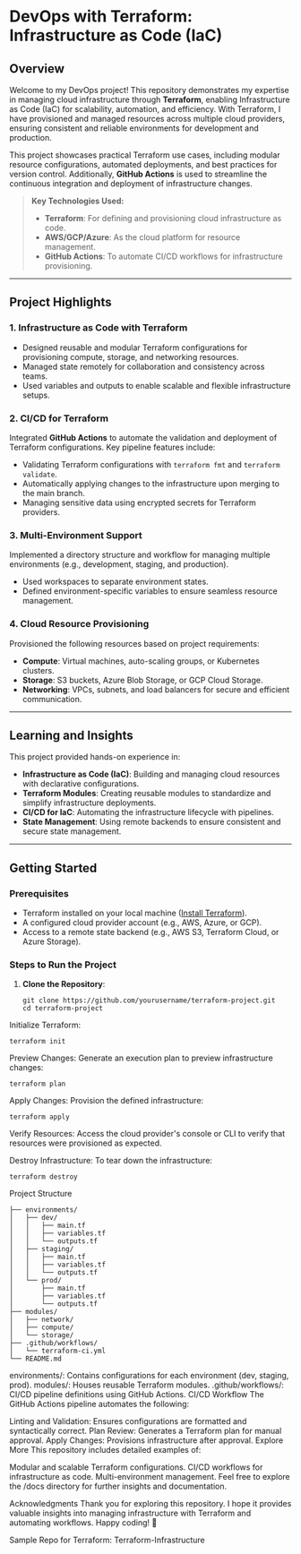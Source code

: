# DevOps with Terraform: Infrastructure as Code (IaC)  

## Overview  

Welcome to my DevOps project! This repository demonstrates my expertise in managing cloud infrastructure through **Terraform**, enabling Infrastructure as Code (IaC) for scalability, automation, and efficiency. With Terraform, I have provisioned and managed resources across multiple cloud providers, ensuring consistent and reliable environments for development and production.  

This project showcases practical Terraform use cases, including modular resource configurations, automated deployments, and best practices for version control. Additionally, **GitHub Actions** is used to streamline the continuous integration and deployment of infrastructure changes.  

> **Key Technologies Used:**  
> - **Terraform**: For defining and provisioning cloud infrastructure as code.  
> - **AWS/GCP/Azure**: As the cloud platform for resource management.  
> - **GitHub Actions**: To automate CI/CD workflows for infrastructure provisioning.  

---  

## Project Highlights  

### 1. **Infrastructure as Code with Terraform**  
   - Designed reusable and modular Terraform configurations for provisioning compute, storage, and networking resources.  
   - Managed state remotely for collaboration and consistency across teams.  
   - Used variables and outputs to enable scalable and flexible infrastructure setups.  

### 2. **CI/CD for Terraform**  
   Integrated **GitHub Actions** to automate the validation and deployment of Terraform configurations. Key pipeline features include:  
   - Validating Terraform configurations with `terraform fmt` and `terraform validate`.  
   - Automatically applying changes to the infrastructure upon merging to the main branch.  
   - Managing sensitive data using encrypted secrets for Terraform providers.  

### 3. **Multi-Environment Support**  
   Implemented a directory structure and workflow for managing multiple environments (e.g., development, staging, and production).  
   - Used workspaces to separate environment states.  
   - Defined environment-specific variables to ensure seamless resource management.  

### 4. **Cloud Resource Provisioning**  
   Provisioned the following resources based on project requirements:  
   - **Compute**: Virtual machines, auto-scaling groups, or Kubernetes clusters.  
   - **Storage**: S3 buckets, Azure Blob Storage, or GCP Cloud Storage.  
   - **Networking**: VPCs, subnets, and load balancers for secure and efficient communication.  

---  

## Learning and Insights  

This project provided hands-on experience in:  
- **Infrastructure as Code (IaC)**: Building and managing cloud resources with declarative configurations.  
- **Terraform Modules**: Creating reusable modules to standardize and simplify infrastructure deployments.  
- **CI/CD for IaC**: Automating the infrastructure lifecycle with pipelines.  
- **State Management**: Using remote backends to ensure consistent and secure state management.  

---  

## Getting Started  

### Prerequisites  
- Terraform installed on your local machine ([Install Terraform](https://learn.hashicorp.com/tutorials/terraform/install-cli)).  
- A configured cloud provider account (e.g., AWS, Azure, or GCP).  
- Access to a remote state backend (e.g., AWS S3, Terraform Cloud, or Azure Storage).  

### Steps to Run the Project  

1. **Clone the Repository**:  
   ```
   git clone https://github.com/yourusername/terraform-project.git  
   cd terraform-project
   ```
Initialize Terraform:

```
terraform init
```
Preview Changes:
Generate an execution plan to preview infrastructure changes:

```
terraform plan  
```
Apply Changes:
Provision the defined infrastructure:

```
terraform apply  
```
Verify Resources:
Access the cloud provider's console or CLI to verify that resources were provisioned as expected.

Destroy Infrastructure:
To tear down the infrastructure:

```
terraform destroy
```
Project Structure
```
├── environments/  
│   ├── dev/  
│   │   ├── main.tf  
│   │   ├── variables.tf  
│   │   └── outputs.tf  
│   ├── staging/  
│   │   ├── main.tf  
│   │   ├── variables.tf  
│   │   └── outputs.tf  
│   └── prod/  
│       ├── main.tf  
│       ├── variables.tf  
│       └── outputs.tf  
├── modules/  
│   ├── network/  
│   ├── compute/  
│   └── storage/  
├── .github/workflows/  
│   └── terraform-ci.yml  
└── README.md
```
environments/: Contains configurations for each environment (dev, staging, prod).
modules/: Houses reusable Terraform modules.
.github/workflows/: CI/CD pipeline definitions using GitHub Actions.
CI/CD Workflow
The GitHub Actions pipeline automates the following:

Linting and Validation: Ensures configurations are formatted and syntactically correct.
Plan Review: Generates a Terraform plan for manual approval.
Apply Changes: Provisions infrastructure after approval.
Explore More
This repository includes detailed examples of:

Modular and scalable Terraform configurations.
CI/CD workflows for infrastructure as code.
Multi-environment management.
Feel free to explore the /docs directory for further insights and documentation.

Acknowledgments
Thank you for exploring this repository. I hope it provides valuable insights into managing infrastructure with Terraform and automating workflows. Happy coding! 🚀

Sample Repo for Terraform:
Terraform-Infrastructure
